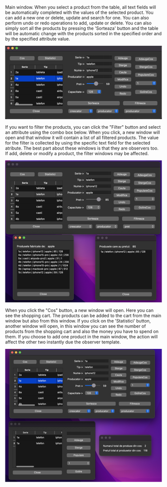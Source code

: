 Main window. When you select a product from the table, all text fields will be automatically 
completed with the values ​​of the selected product. You can add a new one or delete, update and search 
for one. You can also perform undo or redo operations to add, update or delete. You can also 
simply sort all the products by pressing the 'Sorteaza' button and the table will be automatic 
change with the products sorted in the specified order and by the specified attribute value.

![Main window](https://github.com/tpaul790/Personal-Projects/blob/main/Produse/README_Images/Screenshot%202025-02-12%20at%2018.17.05.png?raw=true)

If you want to filter the products, you can click the "Filter" button and select an attribute 
using the combo box below. When you click, a new window will open and that window
it will contain a list of all filtered products. The value for the filter is collected by using 
the specific text field for the selected atribute. The best part about these windows is that they are observers too. If add, delete or modify a product, the filter windows may be affected.

![Filtre windows](https://github.com/tpaul790/Personal-Projects/blob/main/Produse/README_Images/Screenshot%202025-02-12%20at%2018.40.39.png?raw=true)

When you click the "Cos" button, a new window will open. Here you can see the shopping cart.
The products can be added to the cart from the main window but also from this window. If you click on
the 'Statistici' button, another window will open, in this window you can see the number of products
from the shopping cart and also the money you have to spend on them. If you choose to add
one product in the main window, the action will affect the other two instantly due 
the observer template.

![Oserver Windows](https://github.com/tpaul790/Personal-Projects/blob/main/Produse/README_Images/Screenshot%202025-02-12%20at%2018.18.02.png?raw=true)
